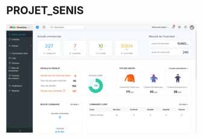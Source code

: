 # PROJET_SENIS

![alt text](https://raw.githubusercontent.com/TurpinA/PROJET_SENIS/master/IHM/app-dashboard-1x.png)
